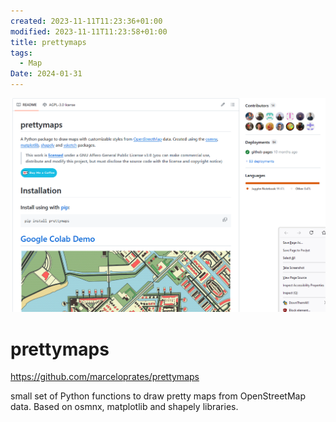 ```yaml
---
created: 2023-11-11T11:23:36+01:00
modified: 2023-11-11T11:23:58+01:00
title: prettymaps
tags:
  - Map
Date: 2024-01-31
---
```


![](../_asset/2023-11-11_prettymaps_image_1.png)


# prettymaps

https://github.com/marceloprates/prettymaps

 small set of Python functions to draw pretty maps from OpenStreetMap data. Based on osmnx, matplotlib and shapely libraries.

